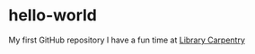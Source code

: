 # hello-world
My first GitHub repository
I have a fun time at [Library Carpentry](https://www.gitbook.com/book/librarieshacked/library-carpentry/details)
